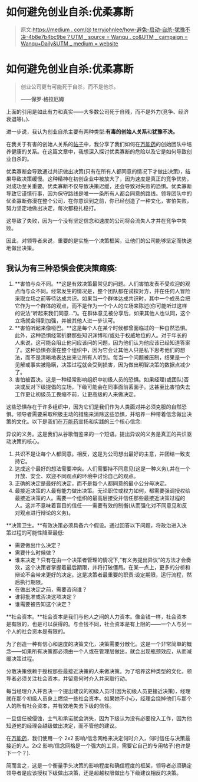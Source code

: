 # 如何避免创业自杀:优柔寡断

> 原文:[https://medium . com/@ terryjohnlee/how-避免-启动-自杀-犹豫不决-4b8e7b4bc9be？UTM _ source = Wanqu . co&UTM _ campaign = Wanqu+Daily&UTM _ medium = website](https://medium.com/@terryjohnlee/how-to-avoid-startup-suicide-indecision-4b8e7b4bc9be?utm_source=wanqu.co&utm_campaign=Wanqu+Daily&utm_medium=website)

# 如何避免创业自杀:优柔寡断

> 创业公司更有可能死于自杀，而不是他杀。
> 
> **——保罗·格拉厄姆**

上面的引用是如此有力和真实——大多数公司死于自残，而不是外力(竞争、经济衰退等)。).

进一步说，我认为创业自杀主要有两种类型:**有毒的创始人关系**和**犹豫不决。**

在我关于有害的创始人关系的[帖子](/startup-grind/how-to-avoid-startup-suicide-toxic-founder-relationships-a8a0d746a82b)中，我分享了我们如何在[万能药](https://www.thepanacea.com/)的创始团队中培养健康的关系。在这篇文章中，我想深入探讨优柔寡断的危险以及它是如何导致创业自杀的。

优柔寡断会导致通过共识做出决策(只有在所有人都同意的情况下才做出决策)，结果导致决策缓慢。这种精神在初创企业中被放大了，因为速度是真正的竞争优势，对成功至关重要。优柔寡断不仅导致决策迟缓，还会导致对失败的恐惧。优柔寡断导致它谨慎行事，因为保守路线是唯一一条所有人都会同意的路线。领导团队中的优柔寡断弥漫在整个公司，在你意识到之前，你已经创造了一种文化，害怕失败，努力坚定地做出决定，每次都稳扎稳打。

这导致了失败，因为一个没有坚定信念和速度的公司将会流失人才并在竞争中失败。

因此，对领导者来说，重要的是实施一个决策框架，让他们的公司能够坚定而快速地做出决策。

## 我认为有三种恐惧会使决策瘫痪:

1.  **害怕与众不同。**这是有效决策最常见的问题。人们害怕发表不受欢迎的观点而与众不同。经常发生的情况是，整个团队都在试探对方，并在任何人冒险采取立场之前等待达成共识。如果当一个群体达成共识时，其中一个成员会把它作为一个群体的观点，而不是作为一个个人的立场来陈述(你可能听过这样的说法“听起来我们同意…”)。在群体意见被分享后，如果其他人也认同，这个立场就会得到加强，并被其他人进一步认可。
2.  **害怕听起来像哑巴。**这是每个人在某个时候都曾面临过的一种自然恐惧。此外，这种恐惧经常折磨那些知识渊博和/或处于权威地位的人。对于年长的人来说，这可能会阻止他问应该问的问题，因为他们认为他应该已经知道答案了。这种恐惧弥漫在整个组织中，因为它会让其他人只是私下思考他们的想法，而不是清晰地表达出来让所有人听到。每当一个问题被压制，结果是一个见解或事实被隐瞒，决策过程就会受到损害，因为做出明智决策的数据点减少了。
3.  害怕被否决。这是一种经常影响组织中初级人员的恐惧。如果经理(或团队)否决或反对下级提倡的立场，下级可能会在同事面前丢面子。这甚至比害怕失去工作更让初级员工畏缩不前，让更高级的人来做决定。

这些恐惧存在于许多组织中，因为它们是我们作为人类面对并必须克服的自然恐惧。领导者需要采取积极主动的措施来消除这些恐惧，并培养一种带着信念做出决策的文化。以下是我们在[万能药](https://www.thepanacea.com/)宣扬和实践的三个核心信念:

异议的义务。这是我们从谷歌借鉴来的一个短语。提出异议的义务是真正的共识驱动决策的核心。

1.  共识不是让每个人都同意。相反，这是为公司想出最好的主意，并团结一致支持它。
2.  达成这个最好的想法需要冲突。人们需要持不同意见(这是一种义务),并在一个开放、安全、欢迎不同观点的环境中讨论自己的观点。
3.  正确的决定是最好的决定，而不是每个人都同意的最小公分母决定。
4.  最接近决策的人最有能力做出决策。无论职位或权力如何，都需要强调授权给最接近决策的人。需要一个组织的最高层接受并信任那些最接近决策过程的人。这并不意味着盲目的信任——需要有效的制衡(从而强化对不同意见和反对观点进行辩论的义务)。

**决策卫生。**有效决策必须具备六个假设。通过回答以下问题，将政治进入决策过程的可能性降至最低:

*   需要做出什么决定？
*   需要什么时候做？
*   谁来决定？只有在由一个决策者管理的情况下,“有义务提出异议”的方法才会奏效，这个决策者掌握着最后期限，并将打破僵局。在某一点上，更多的分析和辩论不会带来更好的决定。这是决策者最重要的职责:设定期限，运行流程，然后执行期限。
*   在做出决定之前，需要咨询谁？
*   谁将批准或否决这项决定？
*   谁需要被告知这个决定？

**社会资本。**社会资本是我们与他人之间的人力资本。像金钱一样，社会资本是有限的，也是可以获得的。与金钱不同，社会资本是有上限的——一个人与另一个人的社会资本是有限的。

为了创造一种有信心和速度的决策文化，决策需要分散化。这是一个非常简单的概念——如果所有决策都必须由一个人或在管理层做出，就会出现瓶颈效应，从而减缓决策过程。

分散决策依赖于授权那些最接近决策的人来做决策。为了培养这种类型的文化，领导者必须关注社会资本，并留意何时介入并采取行动。

每当经理介入并否决一个提出建议的初级人员时(因为初级人员更接近决策)，经理就在那个初级人员身上燃烧一些社会资本。如果她不小心，经理会烧掉他们与那个人的所有社会资本，并有效地失去下级的信任。

一旦信任被侵蚀，士气和承诺就会消失，因为下级认为没有必要投入工作，因为他知道他的经理会越级做出决定，而不管他的建议。

在[万能药](https://www.thepanacea.com/)，我们使用一个 2x2 影响/信念网格来决定何时介入，何时信任与决策最接近的人。2x2 影响/信念网格是一个强大的工具，需要它自己的专用帖子(也许是下一个？).

简而言之，这是一个衡量手头决策的影响程度和确信程度的框架，领导者必须确定领导者是应该授权下级做出决策，还是超越权限做出与下级建议相反的决策。